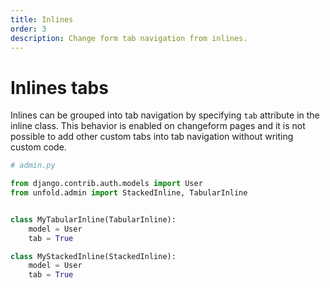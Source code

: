 ```yaml
---
title: Inlines
order: 3
description: Change form tab navigation from inlines.
---
```


# Inlines tabs

Inlines can be grouped into tab navigation by specifying `tab` attribute in the inline class. This behavior is enabled on changeform pages and it is not possible to add other custom tabs into tab navigation without writing custom code.

```python
# admin.py

from django.contrib.auth.models import User
from unfold.admin import StackedInline, TabularInline


class MyTabularInline(TabularInline):
    model = User
    tab = True

class MyStackedInline(StackedInline):
    model = User
    tab = True
```
